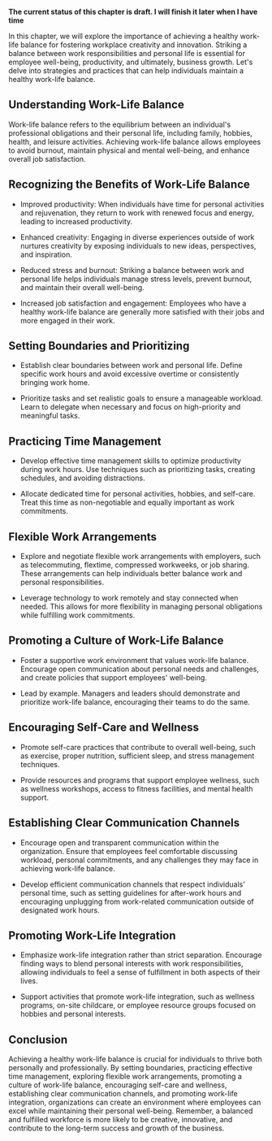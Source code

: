 **The current status of this chapter is draft. I will finish it later when I have time**

In this chapter, we will explore the importance of achieving a healthy work-life balance for fostering workplace creativity and innovation. Striking a balance between work responsibilities and personal life is essential for employee well-being, productivity, and ultimately, business growth. Let's delve into strategies and practices that can help individuals maintain a healthy work-life balance.

**Understanding Work-Life Balance**
-----------------------------------

Work-life balance refers to the equilibrium between an individual's professional obligations and their personal life, including family, hobbies, health, and leisure activities. Achieving work-life balance allows employees to avoid burnout, maintain physical and mental well-being, and enhance overall job satisfaction.

**Recognizing the Benefits of Work-Life Balance**
-------------------------------------------------

* Improved productivity: When individuals have time for personal activities and rejuvenation, they return to work with renewed focus and energy, leading to increased productivity.

* Enhanced creativity: Engaging in diverse experiences outside of work nurtures creativity by exposing individuals to new ideas, perspectives, and inspiration.

* Reduced stress and burnout: Striking a balance between work and personal life helps individuals manage stress levels, prevent burnout, and maintain their overall well-being.

* Increased job satisfaction and engagement: Employees who have a healthy work-life balance are generally more satisfied with their jobs and more engaged in their work.

**Setting Boundaries and Prioritizing**
---------------------------------------

* Establish clear boundaries between work and personal life. Define specific work hours and avoid excessive overtime or consistently bringing work home.

* Prioritize tasks and set realistic goals to ensure a manageable workload. Learn to delegate when necessary and focus on high-priority and meaningful tasks.

**Practicing Time Management**
------------------------------

* Develop effective time management skills to optimize productivity during work hours. Use techniques such as prioritizing tasks, creating schedules, and avoiding distractions.

* Allocate dedicated time for personal activities, hobbies, and self-care. Treat this time as non-negotiable and equally important as work commitments.

**Flexible Work Arrangements**
------------------------------

* Explore and negotiate flexible work arrangements with employers, such as telecommuting, flextime, compressed workweeks, or job sharing. These arrangements can help individuals better balance work and personal responsibilities.

* Leverage technology to work remotely and stay connected when needed. This allows for more flexibility in managing personal obligations while fulfilling work commitments.

**Promoting a Culture of Work-Life Balance**
--------------------------------------------

* Foster a supportive work environment that values work-life balance. Encourage open communication about personal needs and challenges, and create policies that support employees' well-being.

* Lead by example. Managers and leaders should demonstrate and prioritize work-life balance, encouraging their teams to do the same.

**Encouraging Self-Care and Wellness**
--------------------------------------

* Promote self-care practices that contribute to overall well-being, such as exercise, proper nutrition, sufficient sleep, and stress management techniques.

* Provide resources and programs that support employee wellness, such as wellness workshops, access to fitness facilities, and mental health support.

**Establishing Clear Communication Channels**
---------------------------------------------

* Encourage open and transparent communication within the organization. Ensure that employees feel comfortable discussing workload, personal commitments, and any challenges they may face in achieving work-life balance.

* Develop efficient communication channels that respect individuals' personal time, such as setting guidelines for after-work hours and encouraging unplugging from work-related communication outside of designated work hours.

**Promoting Work-Life Integration**
-----------------------------------

* Emphasize work-life integration rather than strict separation. Encourage finding ways to blend personal interests with work responsibilities, allowing individuals to feel a sense of fulfillment in both aspects of their lives.

* Support activities that promote work-life integration, such as wellness programs, on-site childcare, or employee resource groups focused on hobbies and personal interests.

**Conclusion**
--------------

Achieving a healthy work-life balance is crucial for individuals to thrive both personally and professionally. By setting boundaries, practicing effective time management, exploring flexible work arrangements, promoting a culture of work-life balance, encouraging self-care and wellness, establishing clear communication channels, and promoting work-life integration, organizations can create an environment where employees can excel while maintaining their personal well-being. Remember, a balanced and fulfilled workforce is more likely to be creative, innovative, and contribute to the long-term success and growth of the business.
